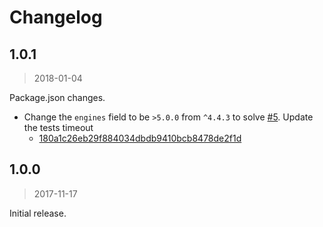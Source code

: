 Changelog
===

## 1.0.1

> 2018-01-04

Package.json changes.

* Change the `engines` field to be `>5.0.0` from `^4.4.3` to solve [#5](https://github.com/bloomberg/wsk/issues/5). Update the tests timeout
  * [180a1c26eb29f884034dbdb9410bcb8478de2f1d](https://github.com/bloomberg/wsk/commit/180a1c26eb29f884034dbdb9410bcb8478de2f1d)

## 1.0.0

> 2017-11-17

Initial release.
